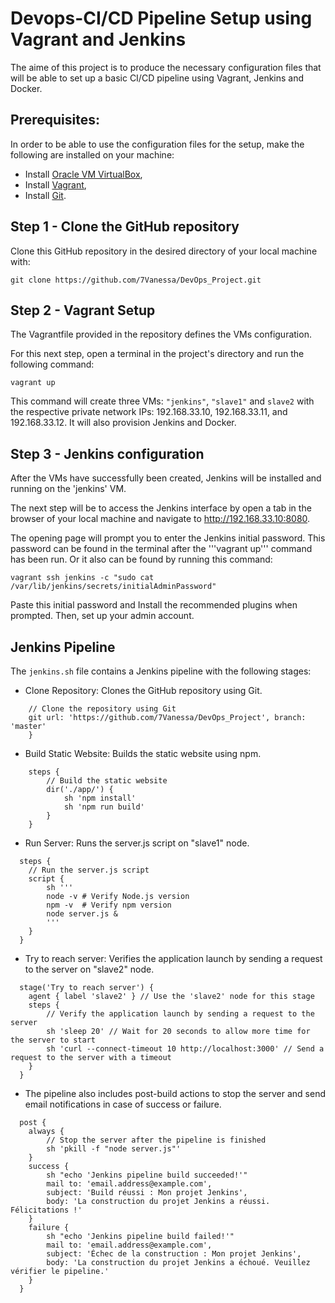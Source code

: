 # Devops-CI/CD Pipeline Setup using Vagrant and Jenkins
The aime of this project is to produce the necessary configuration files that will be able to set up a basic CI/CD pipeline using Vagrant, Jenkins and Docker.


## Prerequisites:
In order to be able to use the configuration files for the setup, make the following are installed on your machine:
- Install [Oracle VM VirtualBox](https://www.virtualbox.org/wiki/Downloads),
- Install [Vagrant](https://developer.hashicorp.com/vagrant/downloads),
- Install [Git](https://git-scm.com/).

## Step 1 - Clone the GitHub repository
Clone this GitHub repository in the desired directory of your local machine with:

```
git clone https://github.com/7Vanessa/DevOps_Project.git
```

## Step 2 - Vagrant Setup
The Vagrantfile provided in the repository defines the VMs configuration.

For this next step, open a terminal in the project's directory and run the following command: 

```
vagrant up
```

This command will create three VMs: ```"jenkins"```, ```"slave1"``` and ```slave2``` with the respective private network IPs: 192.168.33.10, 192.168.33.11, and 192.168.33.12.
It will also provision Jenkins and Docker.

## Step 3 - Jenkins configuration
After the VMs have successfully been created, Jenkins will be installed and running on the 'jenkins' VM.

The next step will be to access the Jenkins interface by open a tab in the browser of your local machine and navigate to http://192.168.33.10:8080. 

The opening page will prompt you to enter the Jenkins initial password. This password can be found in the terminal after the '''vagrant up''' command has been run. Or it also can be found by running this command:
```
vagrant ssh jenkins -c "sudo cat /var/lib/jenkins/secrets/initialAdminPassword"
```

Paste this initial password and Install the recommended plugins when prompted. Then, set up your admin account.

## Jenkins Pipeline
The ```jenkins.sh``` file contains a Jenkins pipeline with the following stages:

- Clone Repository: Clones the GitHub repository using Git.
```steps {
    // Clone the repository using Git
    git url: 'https://github.com/7Vanessa/DevOps_Project', branch: 'master'
    }
```
- Build Static Website: Builds the static website using npm.
```
    steps {
        // Build the static website
        dir('./app/') {
            sh 'npm install'
            sh 'npm run build'
        }
    }
```
- Run Server: Runs the server.js script on "slave1" node.
```
  steps {
    // Run the server.js script
    script {
        sh '''
        node -v # Verify Node.js version
        npm -v  # Verify npm version
        node server.js &
        '''
    }
  }
```
- Try to reach server: Verifies the application launch by sending a request to the server on "slave2" node.
```
  stage('Try to reach server') {
    agent { label 'slave2' } // Use the 'slave2' node for this stage
    steps {
        // Verify the application launch by sending a request to the server
        sh 'sleep 20' // Wait for 20 seconds to allow more time for the server to start
        sh 'curl --connect-timeout 10 http://localhost:3000' // Send a request to the server with a timeout
    }
  }
```

- The pipeline also includes post-build actions to stop the server and send email notifications in case of success or failure.

```
  post {
    always {
        // Stop the server after the pipeline is finished
        sh 'pkill -f "node server.js"'
    }
    success {
        sh "echo 'Jenkins pipeline build succeeded!'"
        mail to: 'email.address@example.com',
        subject: 'Build réussi : Mon projet Jenkins',
        body: 'La construction du projet Jenkins a réussi. Félicitations !'
    }
    failure {
        sh "echo 'Jenkins pipeline build failed!'"
        mail to: 'email.address@example.com',
        subject: 'Échec de la construction : Mon projet Jenkins',
        body: 'La construction du projet Jenkins a échoué. Veuillez vérifier le pipeline.'
    }
  }
```
